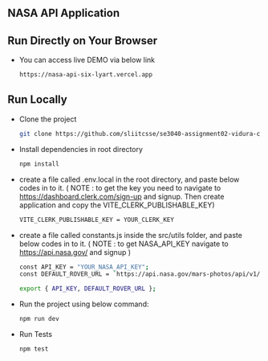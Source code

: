 ## NASA API Application
 
## Run Directly on Your Browser
- You can access live DEMO via below link
 
  ```bash
  https://nasa-api-six-lyart.vercel.app
  ```
 
## Run Locally
- Clone the project
  ```bash
  git clone https://github.com/sliitcsse/se3040-assignment02-vidura-chathuranga.git
  ```
 
- Install dependencies in root directory
  ```bash
  npm install
  ```
 
- create a file called .env.local in the root directory, and paste below codes in to it. ( NOTE : to get the key you need to navigate to https://dashboard.clerk.com/sign-up and signup. Then create application and copy the VITE_CLERK_PUBLISHABLE_KEY)
    ```bash
    VITE_CLERK_PUBLISHABLE_KEY = YOUR_CLERK_KEY
    ```
 
- create a file called constants.js inside the src/utils folder, and paste below codes in to it. ( NOTE : to get NASA_API_KEY navigate to https://api.nasa.gov/ and signup )
    ```bash
    const API_KEY = "YOUR_NASA_API_KEY";
    const DEFAULT_ROVER_URL = `https://api.nasa.gov/mars-photos/api/v1/rovers/curiosity/photos?sol=1000&page=1&api_key=${API_KEY}`;

  export { API_KEY, DEFAULT_ROVER_URL };
    ```
- Run the project using below command: 
  ```bash
  npm run dev
  ```
- Run Tests
  ```bash
  npm test
  ```
